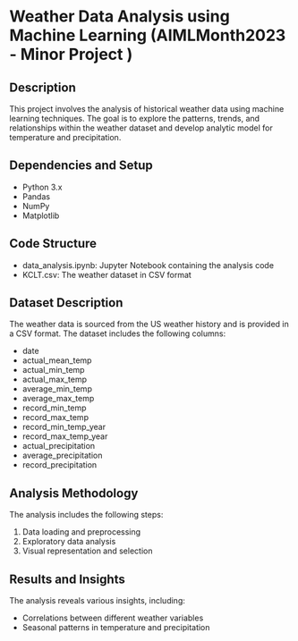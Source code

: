# Weather Data Analysis using Machine Learning (AIMLMonth2023 - Minor Project )
## Description
This project involves the analysis of historical weather data using machine learning techniques. The goal is to explore the patterns, trends, and relationships within the weather dataset and develop analytic model for temperature and precipitation.
## Dependencies and Setup
- Python 3.x
- Pandas
- NumPy
- Matplotlib
## Code Structure
- data_analysis.ipynb: Jupyter Notebook containing the analysis code
- KCLT.csv: The weather dataset in CSV format
## Dataset Description
The weather data is sourced from the US weather history and is provided in a CSV format. The dataset includes the following columns:
- date
- actual_mean_temp
- actual_min_temp
- actual_max_temp
- average_min_temp
- average_max_temp
- record_min_temp
- record_max_temp
- record_min_temp_year
- record_max_temp_year
- actual_precipitation
- average_precipitation
- record_precipitation
## Analysis Methodology
The analysis includes the following steps:
1. Data loading and preprocessing
2. Exploratory data analysis
3. Visual representation and selection
## Results and Insights
The analysis reveals various insights, including:
- Correlations between different weather variables
- Seasonal patterns in temperature and precipitation



